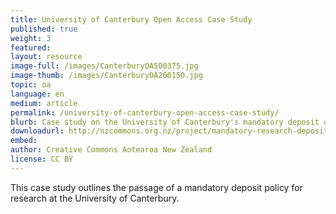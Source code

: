 ```yaml
---
title: University of Canterbury Open Access Case Study
published: true
weight: 3
featured: 
layout: resource
image-full: /images/CanterburyOA500375.jpg
image-thumb: /images/CanterburyOA200150.jpg
topic: oa
language: en
medium: article
permalink: /university-of-canterbury-open-access-case-study/
blurb: Case study on the University of Canterbury's mandatory deposit open access policy
downloadurl: http://nzcommons.org.nz/project/mandatory-research-deposit-university-canterbury/
embed:
author: Creative Commons Aotearoa New Zealand
license: CC BY 
---
```

This case study outlines the passage of a mandatory deposit policy for research at the University of Canterbury.
